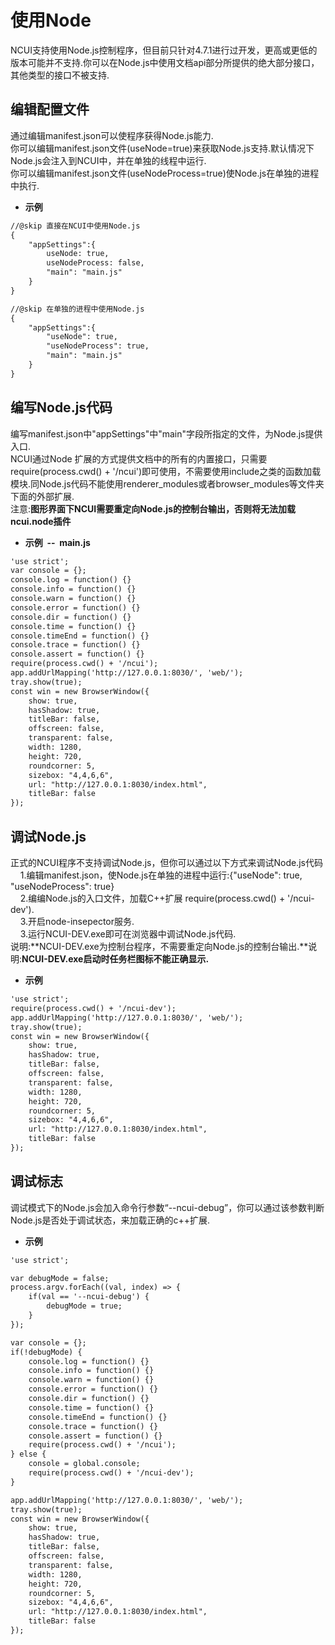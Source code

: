 # 使用Node

  NCUI支持使用Node.js控制程序，但目前只针对4.7.1进行过开发，更高或更低的版本可能并不支持.你可以在Node.js中使用文档api部分所提供的绝大部分接口，其他类型的接口不被支持.
  
## 编辑配置文件 &nbsp;
  通过编辑manifest.json可以使程序获得Node.js能力.<br>你可以编辑manifest.json文件(useNode=true)来获取Node.js支持.默认情况下Node.js会注入到NCUI中，并在单独的线程中运行.<br>你可以编辑manifest.json文件(useNodeProcess=true)使Node.js在单独的进程中执行.<br>
  
* **示例&nbsp;&nbsp;&nbsp;&nbsp;**

```html
//@skip 直接在NCUI中使用Node.js
{
    "appSettings":{
        useNode: true,
        useNodeProcess: false,
        "main": "main.js"
    }
}

//@skip 在单独的进程中使用Node.js
{
    "appSettings":{
        "useNode": true,
        "useNodeProcess": true,
        "main": "main.js"
    }
}

```


<div class="adoc" id="div_编辑配置文件"></div>


## 编写Node.js代码 &nbsp;
  编写manifest.json中"appSettings"中"main"字段所指定的文件，为Node.js提供入口.<br>NCUI通过Node 扩展的方式提供文档中的所有的内置接口，只需要require(process.cwd() + '/ncui')即可使用，不需要使用include之类的函数加载模块.同Node.js代码不能使用renderer_modules或者browser_modules等文件夹下面的外部扩展.<br>注意:**图形界面下NCUI需要重定向Node.js的控制台输出，否则将无法加载ncui.node插件**
  
* **示例&nbsp;&nbsp;--&nbsp;&nbsp;main.js**

```html
'use strict';
var console = {};
console.log = function() {}
console.info = function() {}
console.warn = function() {}
console.error = function() {}
console.dir = function() {}
console.time = function() {}
console.timeEnd = function() {}
console.trace = function() {}
console.assert = function() {}
require(process.cwd() + '/ncui');
app.addUrlMapping('http://127.0.0.1:8030/', 'web/');
tray.show(true);
const win = new BrowserWindow({
    show: true,
    hasShadow: true,
    titleBar: false,
    offscreen: false,
    transparent: false,
    width: 1280,
    height: 720,
    roundcorner: 5,
    sizebox: "4,4,6,6",
    url: "http://127.0.0.1:8030/index.html",
    titleBar: false
});

```


<div class="adoc" id="div_编写Node.js代码"></div>


## 调试Node.js &nbsp;
  正式的NCUI程序不支持调试Node.js，但你可以通过以下方式来调试Node.js代码<br>&nbsp;&nbsp;&nbsp;&nbsp;1.编辑manifest.json，使Node.js在单独的进程中运行:{"useNode": true, "useNodeProcess": true}<br>&nbsp;&nbsp;&nbsp;&nbsp;2.编编Node.js的入口文件，加载C++扩展 require(process.cwd() + '/ncui-dev').<br>&nbsp;&nbsp;&nbsp;&nbsp;3.开启node-insepector服务.<br>&nbsp;&nbsp;&nbsp;&nbsp;3.运行NCUI-DEV.exe即可在浏览器中调试Node.js代码.<br>说明:**NCUI-DEV.exe为控制台程序，不需要重定向Node.js的控制台输出.**说明:**NCUI-DEV.exe启动时任务栏图标不能正确显示.**
  
* **示例&nbsp;&nbsp;&nbsp;&nbsp;**

```html
'use strict';
require(process.cwd() + '/ncui-dev');
app.addUrlMapping('http://127.0.0.1:8030/', 'web/');
tray.show(true);
const win = new BrowserWindow({
    show: true,
    hasShadow: true,
    titleBar: false,
    offscreen: false,
    transparent: false,
    width: 1280,
    height: 720,
    roundcorner: 5,
    sizebox: "4,4,6,6",
    url: "http://127.0.0.1:8030/index.html",
    titleBar: false
});

```


<div class="adoc" id="div_调试Node.js"></div>


## 调试标志 &nbsp;
  调试模式下的Node.js会加入命令行参数“--ncui-debug”，你可以通过该参数判断Node.js是否处于调试状态，来加载正确的c++扩展.
  
* **示例&nbsp;&nbsp;&nbsp;&nbsp;**

```html
'use strict';

var debugMode = false;
process.argv.forEach((val, index) => {
    if(val == '--ncui-debug') {
        debugMode = true;
    }
});

var console = {};
if(!debugMode) {
    console.log = function() {}
    console.info = function() {}
    console.warn = function() {}
    console.error = function() {}
    console.dir = function() {}
    console.time = function() {}
    console.timeEnd = function() {}
    console.trace = function() {}
    console.assert = function() {}
    require(process.cwd() + '/ncui');
} else {
    console = global.console;
    require(process.cwd() + '/ncui-dev');
}

app.addUrlMapping('http://127.0.0.1:8030/', 'web/');
tray.show(true);
const win = new BrowserWindow({
    show: true,
    hasShadow: true,
    titleBar: false,
    offscreen: false,
    transparent: false,
    width: 1280,
    height: 720,
    roundcorner: 5,
    sizebox: "4,4,6,6",
    url: "http://127.0.0.1:8030/index.html",
    titleBar: false
});

```


<div class="adoc" id="div_调试标志"></div>


